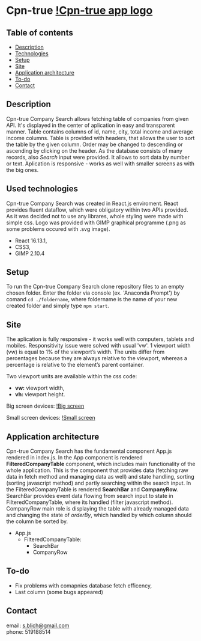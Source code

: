 # Cpn-true [!Cpn-true app logo](https://github.com/SaraBlich/Cpn-true/blob/master/public/SB.png)

## Table of contents
* [Description](#description)
* [Technologies](#used-technologies)
* [Setup](#setup)
* [Site](#site)
* [Application architecture](#application-architecture)
* [To-do](#to-do)
* [Contact](#contact)

## Description
Cpn-true Company Search allows fetching table of companies from given API. It's displayed in the center of aplication in easy and transparent manner. Table contains columns of id, name, city, total income and average income columns. Table is provided with headers, that allows the user to sort the table by the given column. Order may be changed to descending or ascending by clicking on the header. As the database consists of many records, also <i>Search</i> input were provided. It allows to sort data by number or text. Aplication is responsive - works as well with smaller screens as with the big ones.

## Used technologies
Cpn-true Company Search was created in React.js enviroment. React provides fluent dataflow, which were obligatory within two APIs provided. As it was decided not to use any librares, whole styling were made with simple css. Logo was provided with GIMP graphical programme (.png as some problems occured with .svg image).

- React 16.13.1,
- CSS3,
- GIMP 2.10.4

## Setup

To run the Cpn-true Company Search clone repository files to an empty chosen folder. Enter the folder via console (ex. 'Anaconda Prompt') by comand `cd ./foldername`, where foldername is the name of your new created folder and simply type `npm start`. 

## Site
The aplication is fully responsive - it works well with computers, tablets and mobiles. Responsitivity issue were solved with usual 'vw'. 1 viewport width (vw) is equal to 1% of the viewport’s width. The units differ from percentages because they are always relative to the viewport, whereas a percentage is relative to the element’s parent container.

Two viewport units are available within the css code:
- <b>vw:</b> viewport width,
- <b>vh:</b> viewport height.

Big screen devices:
[!Big screen](https://github.com/SaraBlich/Cpn-true/blob/master/full-size.jpg)

Small screen devices: 
[!Small screen](https://github.com/SaraBlich/Cpn-true/blob/master/mobile.jpg)

## Application architecture
Cpn-true Company Search has the fundamental component App.js rendered in index.js. In the App component is rendered <b>FilteredCompanyTable</b> component, which includes main functionality of the whole application. This is the component that provides data (fetching raw data in fetch method and managing data as well) and state handling, sorting (sorting javascript method) and partly searching within the search input. In the FilteredCompanyTable is rendered <b>SearchBar</b> and <b>CompanyRow</b>. SearchBar provides event data flowing from search input to state in FilteredCompanyTable, where its handled (filter javascript method). CompanyRow main role is displaying the table with already managed data and changing the state of <i>orderBy</i>, which handled by which column should the column be sorted by. 

- App.js
  - FilteredCompanyTable:
      - SearchBar
      - CompanyRow

## To-do
- Fix problems with comapnies database fetch efficency,
- Last column (some bugs appeared)

## Contact
email: s.blich@gmail.com <br/>
phone: 519188514
